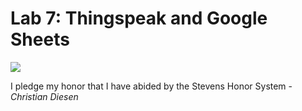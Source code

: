 # Lab 7: Thingspeak and Google Sheets
![](https://github.com/cdiesen/EE-322/blob/main/lab7/imagesAndResources/lab7p1.png)

I pledge my honor that I have abided by the Stevens Honor System - *Christian Diesen*
